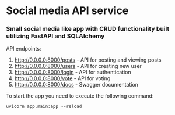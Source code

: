 # Social media API service

### Small social media like app with CRUD functionality built utilizing FastAPI and SQLAlchemy

API endpoints:
1) http://0.0.0.0:8000/posts - API for posting and viewing posts
2) http://0.0.0.0:8000/users - API for creating new user
3) http://0.0.0.0:8000/login - API for authentication
4) http://0.0.0.0:8000/vote - API for voting
5) http://0.0.0.0:8000/docs - Swagger documentation

To start the app you need to execute the following command:
```
uvicorn app.main:app --reload
```